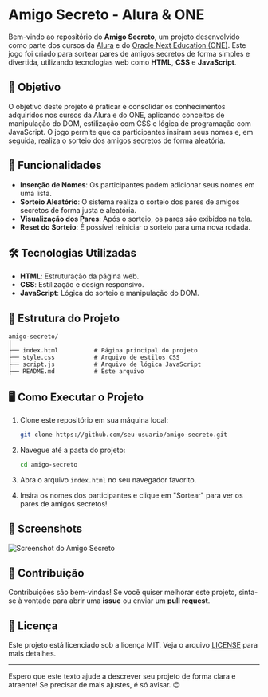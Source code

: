 # Amigo Secreto - Alura & ONE

Bem-vindo ao repositório do **Amigo Secreto**, um projeto desenvolvido como parte dos cursos da [Alura](https://www.alura.com.br/) e do [Oracle Next Education (ONE)](https://www.oracle.com/br/education/oracle-next-education/). Este jogo foi criado para sortear pares de amigos secretos de forma simples e divertida, utilizando tecnologias web como **HTML**, **CSS** e **JavaScript**.

## 🎯 Objetivo

O objetivo deste projeto é praticar e consolidar os conhecimentos adquiridos nos cursos da Alura e do ONE, aplicando conceitos de manipulação do DOM, estilização com CSS e lógica de programação com JavaScript. O jogo permite que os participantes insiram seus nomes e, em seguida, realiza o sorteio dos amigos secretos de forma aleatória.

## 🚀 Funcionalidades

- **Inserção de Nomes**: Os participantes podem adicionar seus nomes em uma lista.
- **Sorteio Aleatório**: O sistema realiza o sorteio dos pares de amigos secretos de forma justa e aleatória.
- **Visualização dos Pares**: Após o sorteio, os pares são exibidos na tela.
- **Reset do Sorteio**: É possível reiniciar o sorteio para uma nova rodada.

## 🛠️ Tecnologias Utilizadas

- **HTML**: Estruturação da página web.
- **CSS**: Estilização e design responsivo.
- **JavaScript**: Lógica do sorteio e manipulação do DOM.

## 📁 Estrutura do Projeto

```
amigo-secreto/
│
├── index.html          # Página principal do projeto
├── style.css           # Arquivo de estilos CSS
├── script.js           # Arquivo de lógica JavaScript
├── README.md           # Este arquivo
```

## 🖥️ Como Executar o Projeto

1. Clone este repositório em sua máquina local:
   ```bash
   git clone https://github.com/seu-usuario/amigo-secreto.git
   ```

2. Navegue até a pasta do projeto:
   ```bash
   cd amigo-secreto
   ```

3. Abra o arquivo `index.html` no seu navegador favorito.

4. Insira os nomes dos participantes e clique em "Sortear" para ver os pares de amigos secretos!

## 📸 Screenshots

![Screenshot do Amigo Secreto](assets/exemplo.png)

## 🤝 Contribuição

Contribuições são bem-vindas! Se você quiser melhorar este projeto, sinta-se à vontade para abrir uma **issue** ou enviar um **pull request**.

## 📄 Licença

Este projeto está licenciado sob a licença MIT. Veja o arquivo [LICENSE](LICENSE) para mais detalhes.

---

Espero que este texto ajude a descrever seu projeto de forma clara e atraente! Se precisar de mais ajustes, é só avisar. 😊
